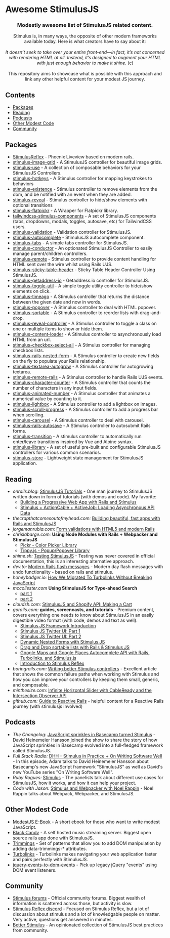 # Awesome StimulusJS
<div align="center">
  <h3>Modestly awesome list of StimulusJS related content.</h3>
  <div>
    Stimulus is, in many ways, the opposite of other modern frameworks available today. Here is what creators have to say about it:
  </div>
  <br />
  <div>
    <i>It doesn’t seek to take over your entire front-end—in fact, it’s not concerned with rendering HTML at all. Instead, it’s designed to augment your HTML with just enough behavior to make it shine. </i> (c)
  </div>
  <br />
  <div>
    This repository aims to showcase what is possible with this approach and link any other helpful content for your modest JS journey.
  </div>
</div>

## Contents

  - [Packages](#packages)
  - [Reading](#reading)
  - [Podcasts](#podcasts)
  - [Other Modest Code](#other-modest-code)
  - [Community](#community)

## Packages
- [StimulusReflex](https://github.com/hopsoft/stimulus_reflex) - Phoenix Liveview based on modern rails.
- [stimulus-image-grid](https://github.com/leastbad/stimulus-image-grid) - A StimulusJS controller for beautiful image grids.
- [stimulus-use](https://github.com/stimulus-use/stimulus-use) - A collection of composable behaviors for your StimulusJS Controllers.
- [stimulus-hotkeys](https://github.com/leastbad/stimulus-hotkeys) - A Stimulus controller for mapping keystrokes to behaviors
- [stimulus-existence](https://github.com/Circuit8/stimulus-existence) - Stimulus controller to remove elements from the dom, and be notified with an event when they are added.
- [stimulus-reveal](https://gitlab.com/initforthe/stimulus-reveal) - Stimulus controller to hide/show elements with optional transitions
- [stimulus-flatpickr](https://github.com/adrienpoly/stimulus-flatpickr) - A Wrapper for Flatpickr library.
- [tailwindcss-stimulus-components](https://github.com/excid3/tailwindcss-stimulus-components) - A set of StimulusJS components (tabs, dropdowns, modals, toggles, autosave, etc) for TailwindCSS users.
- [stimulus-validation](https://github.com/jwald1/stimulus-validation) - Validation controller for StimulusJS.
- [stimulus-autocomplete](https://github.com/afcapel/stimulus-autocomplete) - StimulusJS autocomplete component.
- [stimulus-tabs](https://github.com/jwald1/stimulus-tabs) - A simple tabs controller for StimulusJS.
- [stimulus-conductor](https://github.com/adrienpoly/stimulus-conductor) - An optionated StimulusJS Controller to easily manage parent/children controllers.
- [stimulus-remote](https://gitlab.com/initforthe/stimulus-remote) - Stimulus controller to provide content handling for HTML sent over the wire whilst using Rails UJS.
- [stimulus-sticky-table-header](https://github.com/johnbeatty/stimulus-sticky-table-header) - Sticky Table Header Controller Using StimulusJS.
- [stimulus-getaddress-io](https://gitlab.com/initforthe/stimulus-getaddress-io) - Getaddress.io controller for StimulusJS.
- [stimulus-toggle-util](https://github.com/damonbauer/stimulus-toggle-util) - A simple toggle utility controller to hide/show elements on click.
- [stimulus-timeago](https://github.com/stimulus-components/stimulus-timeago) - A Stimulus controller that returns the distance between the given date and now in words.
- [stimulus-popover](https://github.com/stimulus-components/stimulus-popover) - A Stimulus controller to deal with HTML popover. 
- [stimulus-sortable](https://github.com/stimulus-components/stimulus-sortable) - A Stimulus controller to reorder lists with drag-and-drop. 
- [stimulus-reveal-controller](https://github.com/stimulus-components/stimulus-reveal-controller) - A Stimulus controller to toggle a class on one or multiple items to show or hide them.
- [stimulus-content-loader](https://github.com/stimulus-components/stimulus-content-loader) - A Stimulus controller to asynchronously load HTML from an url. 
- [stimulus-checkbox-select-all](https://github.com/stimulus-components/stimulus-checkbox-select-all) - A Stimulus controller for managing checkbox lists.
- [stimulus-rails-nested-form](https://github.com/stimulus-components/stimulus-rails-nested-form) - A Stimulus controller to create new fields on the fly to populate your Rails relationship.
- [stimulus-textarea-autogrow](https://github.com/stimulus-components/stimulus-textarea-autogrow) - A Stimulus controller for autogrowing textarea.
- [stimulus-remote-rails](https://github.com/stimulus-components/stimulus-remote-rails) - A Stimulus controller to handle Rails UJS events.
- [stimulus-character-counter](https://github.com/stimulus-components/stimulus-character-counter) - A Stimulus controller that counts the number of characters in any input fields.
- [stimulus-animated-number](https://github.com/stimulus-components/stimulus-animated-number) - A Stimulus controller that animates a numerical value by counting to it.
- [stimulus-lightbox](https://github.com/stimulus-components/stimulus-lightbox) - A Stimulus controller to add a lightbox on images.
- [stimulus-scroll-progress](https://github.com/stimulus-components/stimulus-scroll-progress) - A Stimulus controller to add a progress bar when scrolling. 
- [stimulus-carousel](https://github.com/stimulus-components/stimulus-carousel) - A Stimulus controller to deal with carousel.
- [stimulus-rails-autosave](https://github.com/stimulus-components/stimulus-rails-autosave) - A Stimulus controller to autosubmit Rails forms. 
- [stimulus-transition](https://github.com/robbevp/stimulus-transition) - A stimulus controller to automatically run enter/leave transitions inspired by Vue and Alpine syntax.
- [stimulus-library](https://github.com/Sub-Xaero/stimulus-library) - A set of useful pre-built and configurable StimulusJS controllers for various common scenarios.
- [stimulus-store](https://github.com/omarluq/stimulus-store) - Lightweight state management for StimulusJS application.



## Reading
- _onrails.blog:_ [ StimulusJS Tutorials](https://onrails.blog/stimulus-js-tutorials/) - One man journey to StimulusJS written down in form of tutorials (with demos and code). My favorite:
  - [Building a Progressive Web App with Rails and Stimulus](https://onrails.blog/2019/05/06/hnpwa-with-rails-and-stimulus-introduction/)
  - [Stimulus + ActionCable + ActiveJob: Loading Asynchronous API Data](https://onrails.blog/2019/02/19/stimulus-actioncable-activejob-loading-asynchronous-api-data/)
- _thecrapthatcomesoutofmyhead.com:_ [Building beautiful, fast apps with Rails and StimulusJS](https://www.thecrapthatcomesoutofmyhead.com/2020/06/24/building-beautiful-fast-apps-with-rails-and-stimulusjs)
- _jorgemanrubia.com:_ [Form validations with HTML5 and modern Rails](https://www.jorgemanrubia.com/2019/02/16/form-validations-with-html5-and-modern-rails/)
- _chrislabarge.com:_ __Using Node Modules with Rails + Webpacker and StimulusJS__
    - [Pickr - Color Picker Library](https://chrislabarge.com/posts/color-picker)
    - [Tippy.js - Popup/Popover Library](https://chrislabarge.com/posts/stimulus-popup)
- _shime.sh:_ [Testing StimulusJS](https://shime.sh/testing-stimulus) - Testing was never covered in official documentation, this is an interesting alternative approach.
- _dev.to:_ [Modern Rails flash messages](https://dev.to/citronak/modern-rails-flash-messages-part-1-viewcomponent-stimulus-tailwind-css-3alm) - Modern day flash messages with undo functionality - based on rails and stimulus.
- _honeybadger.io:_ [How We Migrated To Turbolinks Without Breaking JavaScript](https://www.honeybadger.io/blog/turbolinks/)
- _mccollester.com_ __Using StimulusJS for Type-ahead Search__
  - [part 1](http://mccollester.com/2019/02/11/using-stimulusjs-type-ahead-search/)
  - [part 2](http://mccollester.com/2019/02/13/using-stimulusjs-for-type-ahead-search-2-2/)
- _cloudsh.com:_ [StimulusJS and Shopify API; Making a Cart](https://cloudsh.com/eleventy/posts/2019/stimulusjs_and_shopify_api.html)
- _gorails.com:_ __guides, screencasts, and tutorials__ - Premium content, covers everything one needs to know about StimulusJS in an easily digestible video format (with code, demos and text as well).
  - [Stimulus JS Framework Introduction](https://gorails.com/episodes/stimulus-js-framework-introduction?autoplay=1)
  - [Stimulus JS Twitter UI: Part 1](https://gorails.com/episodes/stimulus-js-twitter-ui-part-1)
  - [Stimulus JS Twitter UI: Part 2](https://gorails.com/episodes/stimulus-js-twitter-ui-part-2)
  - [Dynamic Nested Forms with Stimulus JS](https://gorails.com/episodes/dynamic-nested-forms-with-stimulus-js)
  - [Drag and Drop sortable lists with Rails & Stimulus JS](https://gorails.com/episodes/rails-drag-and-drop-sortable)
  - [Google Maps and Google Places Autocomplete API with Rails, Turbolinks, and Stimulus.js](https://gorails.com/episodes/google-maps-places-autocomplete-with-rails)
  - [Introduction to Stimulus Reflex](https://gorails.com/episodes/stimulus-reflex-basics)
- _boringrails.com:_ [Writing better Stimulus controllers](https://boringrails.com/articles/better-stimulus-controllers/) - Excellent article that shows the common failure paths when working with Stimulus and how you can improve your controllers by keeping them small, generic, and composable.
- _minthesize.com:_ [Infinite Horizontal Slider with CableReady and the Intersection Observer API](https://blog.minthesize.com/horizontal-slider-intersection-observer-cable-ready)
- _github.com:_ [Guide to Reactive Rails](https://github.com/obie/guide-to-reactive-rails) - helpful content for a Reactive Rails journey (with stimulusjs involved)

## Podcasts
- _The Changelog:_ [JavaScript sprinkles in Basecamp turned Stimulus](https://changelog.com/podcast/286) - David Heinemeier Hansson joined the show to share the story of how JavaScript sprinkles in Basecamp evolved into a full-fledged framework called StimulusJS.
- _Full Stack Radio:_ [DHH - Stimulus in Practice + On Writing Software Well](http://www.fullstackradio.com/83) - In this episode, Adam talks to David Heinemeier Hansson about Basecamp's new JavaScript framework "StimulusJS" as well as David's new YouTube series "On Writing Software Well".
- _Ruby Rogues:_ [Stimulus](https://www.youtube.com/watch?v=5ACErJC9ixs&list=PLJesql-aSfX7ZlZvJ7KZnyluVOVTSNHW1&index=20&t=0s) - The panelists talk about different use cases for StimulusJS, how it works, and how it can help your project.
- _Code with Jason:_ [Stimulus and Webpacker with Noel Rappin](https://www.codewithjason.com/podcast/9478314-002-stimulus-and-webpacker-with-noel-rappin/) - Noel Rappin talks about Webpack, Webpacker, and StimulusJS.

## Other Modest Code
- [ModestJS E-Book](https://modestjs.works/) - A short ebook for those who want to write modest JavaScript.
- [Black Candy](https://github.com/aidewoode/black_candy) - A self hosted music streaming server. Biggest open source rails app done with StimulusJS.
- [Trimmings](https://github.com/postlight/trimmings) - Set of patterns that allow you to add DOM manipulation by adding data-trimmings-* attributes.
- [Turbolinks](https://github.com/turbolinks/turbolinks) - Turbolinks makes navigating your web application faster and pairs perfectly with StimulusJS.
- [jquery-events-to-dom-events](https://github.com/leastbad/jquery-events-to-dom-events) - Pick up legacy jQuery "events" using DOM event listeners.


## Community
- [Stimulus forums](https://discourse.stimulusjs.org/) - Official community forums. Biggest wealth of information is scattered across those, but activity is slow.
- [Stimulus Reflex discord](https://discord.gg/XveN625) - Focused on Stimulus Reflex, but a lot of discussion about stimulus and a lot of knowledgable people on matter. Very active, questions get answered in minutes.
- [Better Stimulus](https://www.betterstimulus.com/) - An opinionated collection of StimulusJS best practices from community.

